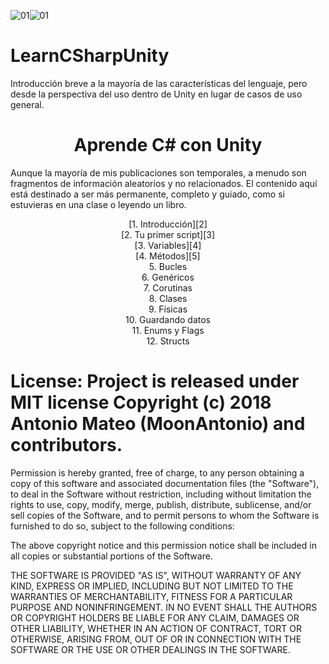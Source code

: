 ![01](https://img.shields.io/badge/Unity-2017.4.5f1-blue.svg)![01](https://img.shields.io/badge/Visual%20Studio-2017-cc66ff.svg)

# LearnCSharpUnity
Introducción breve a la mayoría de las características del lenguaje, pero desde la perspectiva del uso dentro de Unity en lugar de casos de uso general.

<center><h1>Aprende C# con Unity</h1></center>

Aunque la mayoría de mis publicaciones son temporales, a menudo son fragmentos de información aleatorios y no relacionados. El contenido aquí está destinado a ser más permanente, completo y guiado, como si estuvieras en una clase o leyendo un libro.

<center>[1. Introducción][2]</center>
<center>[2. Tu primer script][3]</center>
<center>[3. Variables][4]</center>
<center>[4. Métodos][5]</center>
<center>5. Bucles</center>
<center>6. Genéricos</center>
<center>7. Corutinas</center>
<center>8. Clases</center>
<center>9. Físicas</center>
<center>10. Guardando datos</center>
<center>11. Enums y Flags</center>
<center>12. Structs</center>

# License: Project is released under MIT license Copyright (c) 2018 Antonio Mateo (MoonAntonio) and contributors.

Permission is hereby granted, free of charge, to any person obtaining a copy of this software and associated documentation files (the "Software"), to deal in the Software without restriction, including without limitation the rights to use, copy, modify, merge, publish, distribute, sublicense, and/or sell copies of the Software, and to permit persons to whom the Software is furnished to do so, subject to the following conditions:

The above copyright notice and this permission notice shall be included in all copies or substantial portions of the Software.

THE SOFTWARE IS PROVIDED "AS IS", WITHOUT WARRANTY OF ANY KIND, EXPRESS OR IMPLIED, INCLUDING BUT NOT LIMITED TO THE WARRANTIES OF MERCHANTABILITY, FITNESS FOR A PARTICULAR PURPOSE AND NONINFRINGEMENT. IN NO EVENT SHALL THE AUTHORS OR COPYRIGHT HOLDERS BE LIABLE FOR ANY CLAIM, DAMAGES OR OTHER LIABILITY, WHETHER IN AN ACTION OF CONTRACT, TORT OR OTHERWISE, ARISING FROM, OUT OF OR IN CONNECTION WITH THE SOFTWARE OR THE USE OR OTHER DEALINGS IN THE SOFTWARE.


[2]: http://bit.ly/2MkTvJc
[3]: http://bit.ly/2nPtpzn
[4]: http://bit.ly/2vUGBXV
[5]: http://bit.ly/2Mkom8N